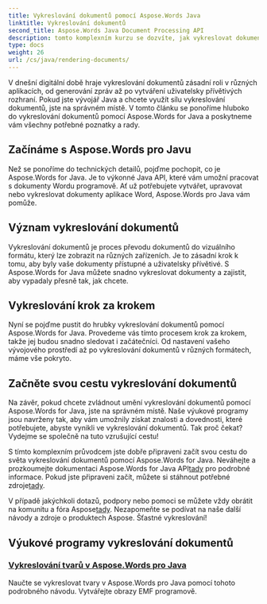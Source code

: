 ```yaml
---
title: Vykreslování dokumentů pomocí Aspose.Words Java
linktitle: Vykreslování dokumentů
second_title: Aspose.Words Java Document Processing API
description: tomto komplexním kurzu se dozvíte, jak vykreslovat dokumenty pomocí Aspose.Words for Java. Získejte podrobné pokyny, tipy a příklady pro efektivní vykreslování dokumentů.
type: docs
weight: 26
url: /cs/java/rendering-documents/
---
```


V dnešní digitální době hraje vykreslování dokumentů zásadní roli v různých aplikacích, od generování zpráv až po vytváření uživatelsky přívětivých rozhraní. Pokud jste vývojář Java a chcete využít sílu vykreslování dokumentů, jste na správném místě. V tomto článku se ponoříme hluboko do vykreslování dokumentů pomocí Aspose.Words for Java a poskytneme vám všechny potřebné poznatky a rady.

## Začínáme s Aspose.Words pro Javu

Než se ponoříme do technických detailů, pojďme pochopit, co je Aspose.Words for Java. Je to výkonné Java API, které vám umožní pracovat s dokumenty Wordu programově. Ať už potřebujete vytvářet, upravovat nebo vykreslovat dokumenty aplikace Word, Aspose.Words pro Java vám pomůže.

## Význam vykreslování dokumentů

Vykreslování dokumentů je proces převodu dokumentů do vizuálního formátu, který lze zobrazit na různých zařízeních. Je to zásadní krok k tomu, aby byly vaše dokumenty přístupné a uživatelsky přívětivé. S Aspose.Words for Java můžete snadno vykreslovat dokumenty a zajistit, aby vypadaly přesně tak, jak chcete.

## Vykreslování krok za krokem

Nyní se pojďme pustit do hrubky vykreslování dokumentů pomocí Aspose.Words for Java. Provedeme vás tímto procesem krok za krokem, takže jej budou snadno sledovat i začátečníci. Od nastavení vašeho vývojového prostředí až po vykreslování dokumentů v různých formátech, máme vše pokryto.

## Začněte svou cestu vykreslování dokumentů

Na závěr, pokud chcete zvládnout umění vykreslování dokumentů pomocí Aspose.Words for Java, jste na správném místě. Naše výukové programy jsou navrženy tak, aby vám umožnily získat znalosti a dovednosti, které potřebujete, abyste vynikli ve vykreslování dokumentů. Tak proč čekat? Vydejme se společně na tuto vzrušující cestu!

 S tímto komplexním průvodcem jste dobře připraveni začít svou cestu do světa vykreslování dokumentů pomocí Aspose.Words for Java. Neváhejte a prozkoumejte dokumentaci Aspose.Words for Java API[tady](https://reference.aspose.com/words/java/) pro podrobné informace. Pokud jste připraveni začít, můžete si stáhnout potřebné zdroje[tady](https://releases.aspose.com/words/java/).

 V případě jakýchkoli dotazů, podpory nebo pomoci se můžete vždy obrátit na komunitu a fóra Aspose[tady](https://forum.aspose.com/). Nezapomeňte se podívat na naše další návody a zdroje o produktech Aspose. Šťastné vykreslování!

## Výukové programy vykreslování dokumentů
### [Vykreslování tvarů v Aspose.Words pro Java](./rendering-shapes/)
Naučte se vykreslovat tvary v Aspose.Words pro Java pomocí tohoto podrobného návodu. Vytvářejte obrazy EMF programově.